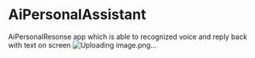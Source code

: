 # AiPersonalAssistant
AiPersonalResonse app which is able to recognized voice and reply back with text on screen
![Uploading image.png…]()
